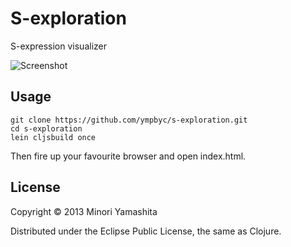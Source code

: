 # S-exploration

S-expression visualizer

![Screenshot](https://raw.github.com/ympbyc/s-exploration/master/resources/public/images/s-exploration20130624.png)

## Usage

```
git clone https://github.com/ympbyc/s-exploration.git
cd s-exploration
lein cljsbuild once
```

Then fire up your favourite browser and open index.html.

## License

Copyright © 2013 Minori Yamashita

Distributed under the Eclipse Public License, the same as Clojure.
